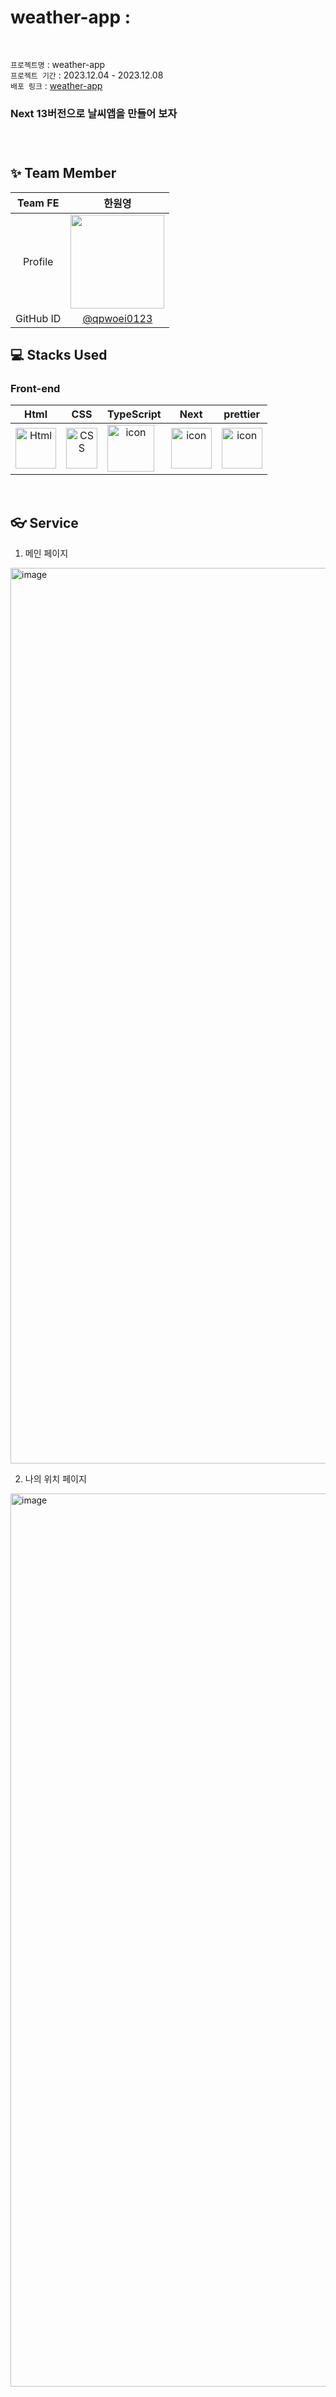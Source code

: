 # weather-app : 
<br>

 `프로젝트명` : weather-app  <br>
 `프로젝트 기간` : 2023.12.04 - 2023.12.08  <br>
 `배포 링크` : [weather-app](https://weather-app-qpwoei0123s-projects.vercel.app/) 
 
 <h3>Next 13버전으로 날씨앱을 만들어 보자<h3>

<br>

## ✨ Team Member
|  Team FE  |  한원영  |
| :-------: | :------------------------------------------------------------------------------------------------------------------------------: | 
| Profile |<img width="150" src="https://avatars.githubusercontent.com/u/52683129?v=4">| 
| GitHub ID |  [@qpwoei0123](https://github.com/qpwoei0123) | 



## 💻 Stacks Used

### Front-end
|     Html     |     CSS     |     TypeScript     |     Next    |    prettier    |
| :----------------------------------------------------------: | :----------------------------------------------------------: | :----------------------------------------------------------: | :----------------------------------------------------------: | :----------------------------------------------------------: |
| <img alt="Html" src ="https://upload.wikimedia.org/wikipedia/commons/thumb/6/61/HTML5_logo_and_wordmark.svg/440px-HTML5_logo_and_wordmark.svg.png" width="65" height="65" /> | <div style="display: flex; align-items: flex-start;"><img src="https://user-images.githubusercontent.com/111227745/210204643-4c3d065c-59ec-481d-ac13-cea795730835.png" alt="CSS" width="50" height="65" /></div> | <div style="display: flex; align-items: flex-start;"><img src="https://techstack-generator.vercel.app/ts-icon.svg" alt="icon" width="75" height="75" /></div> | <div style="display: flex; align-items: flex-start;"><img src="https://cdn.worldvectorlogo.com/logos/next-js.svg" alt="icon" width="65" height="65" /></div> |  <div style="display: flex; align-items: flex-start;"><img src="https://techstack-generator.vercel.app/prettier-icon.svg" alt="icon" width="65" height="65" /></div> | 


</br>


## 👓 Service

1. 메인 페이지
<img width="1433" alt="image" src="https://github.com/qpwoei0123/weather-app/assets/85989215/90f2c453-6e88-46cd-8aff-22ed649361ab">

<br>



2. 나의 위치 페이지
  <img width="1429" alt="image" src="https://github.com/qpwoei0123/weather-app/assets/85989215/8afd4fbf-bbac-4489-a0af-4ac6a59411c3">




